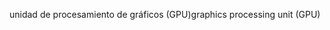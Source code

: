 <span data-ttu-id="d2350-101">unidad de procesamiento de gráficos (GPU)</span><span class="sxs-lookup"><span data-stu-id="d2350-101">graphics processing unit (GPU)</span></span>